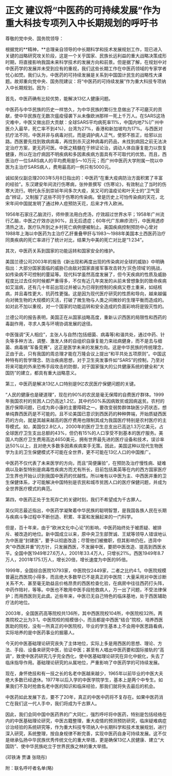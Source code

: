 # 正文 建议将“中医药的可持续发展”作为重大科技专项列入中长期规划的呼吁书

 尊敬的党中央、国务院领导：

 根据党的**精神，**总理亲自领导的中长期科学和技术发展规划工作，现已进入关键的战略研究攻关阶段，这是一个关乎国家、民族长远利益的重大战略决策成形时期，将直接影响我国未来科学技术的发展方向和前景。但是据了解，在规划中对中医药学的发展并未受到应有的重视，我们这些长期工作在中医药领域的专家学者忧心如焚。我们认为，中医药的可持续发展是关系到中国国计民生的战略性大课题。故郑重向党中央、国务院建议：将“中医药的可持续发展”作为重大科技专项纳入中长期规划。因为：

 首先，中医药确有比较优势，能解决13亿人健康问题。

 中医药与中华民族的历史一样悠久，为中华民族的繁衍生息做出了不可磨灭的贡献，使中华民族在无数次瘟疫侵袭下从未像欧洲那样一死上千万人。在SARS这场灾难中，中医又做出巨大贡献：全球SARS平均病死率11%，中国内地7%(广州中医介入最早，死亡率不到4%)，台湾为27%，香港和新加坡均为17%。与西医对抗疗法不同，中医并非与病毒对抗，而是调护病人正气，使邪不胜正，给邪以出路。西医要先找到致病病毒，再找到杀灭这种病毒的药品，未找到病因之前无法决定治疗方案，更无药可医。中医之精髓在于辨证论治，调动人体自康复能力以恢复健康，所以在治疗病因不明疾病和多因素疾病方面具有不可取代的优势。而且，西医治疗一位SARS病人的平均费用是5～10万元；而广州中医药大学附属一院以中医为主治疗SARS病人，费用最高的一例只有5000元。

 诚如吴仪副总理2003年5月8日指出的：中医药“在重大疫病防治方面积累了丰富的经验”。东汉建安年间流行伤寒病，张仲景撰写《伤寒论》，有效制止了当时的伤寒大流行。明代永乐到崇祯年间多次大疫，吴又可的温疫论和叶天士的“卫气营血”辨证，又制服了这些不同于伤寒的传染病。曾是历史上可怕传染病的天花，北宋年间中国就发明了通过种人痘预防天花，后来才传入欧洲。



 1956年石家庄乙脑流行，师仲景法用白虎汤，疗效超过世界水平；1958年广州流行乙脑，中医之疗效亦达90%，且无后遗症；60年代广东麻疹流行，中医用透疹清热之法，医疗队所到之乡村死亡病例便被制止。美国疾病控制预防中心曾对1988年上海以中医药为主治疗乙肝重叠甲肝与1983～1988年美国本土西医药治疗同类疾病的死亡率进行了统计对比，结果为中美的死亡对比是“1:234”。

 其次，中医药关系到国家的功能运转和国家安全的维护。

 美国兰德公司2003年的报告《新出现和再度出现的传染病对全球的威胁》中明确指出：大部分国家面临的威胁已由敌对国家直接军事攻击转为‘灰色领域’的挑战，如传染病不可控制的蔓延等。现代科学虽然高度发展了，但今天疾病的性质及威胁程度比过去任何时候都严重得多，不仅有近几年突发的从前未曾想象到的致命疾病如艾滋病，还有几十年前出现过并被认为已得到控制的疾病又卷土重来，如结核病，并且毒性更大、抗药性更强。这是因为现代医疗研究的性质和导向，越来越偏向对微生物的大规模的灭活，打破了微生物与人类之间微妙的生理平衡而造成的。如对此不加以重视，对一个国家的功能运转和安全造成的负面彩响将是毁灭性的。

 兰德公司的报告表明，美国正在从国家战略高度，重新认识西医的局限性和西药的毒副作用，寻求人类与环境协调发展的途径。

 中医强调“天人相应”，主张人与自然(包括细菌、病毒等)和谐共处，通过中药、针灸等多种方法，调整、激发人体的自组织自康复能力来祛病健身，而不是去与细菌、病毒搞“军备竞赛”，这正是医学未来的发展方向。这是中华民族的传统理念，正由于此，只有我国的周总理才能在万隆会议上提出“和平共处五项原则”。中国这种特有的哲学理念、防治疾病思想，对于卫生突发事件如“SARS”的控制，乃至对将来可能的外来恐怖手段攻击的防御，对于国家强大的公共健康系统的健全和“大国防”的建立，都具有重大战略意义。

 第三，中医药是解决13亿人口特别是9亿农民医疗保健问题的关键。

 “人民的健康也是硬道理”，现在约90%的农民是毫无保障的自费医疗群体。1999年我国农村的贫困人口仍高达1.2亿，其中约50%系因病致贫或因病返贫。农村的医疗保障问题，已成为奔小康的主要障碍之一。要改变弱势群体缺医少药状态，想单纯靠西医药是不可能的。且不论美国已意识到西医药的种种弊端，开始质疑西医药的方向，就是其越来越高的医疗费用也限制其成为我国医疗特别是农村医疗的主导模式。如，美国仅2.8亿人，2000年的医疗卫生总支出已高达1.3万亿美元，占全球医疗卫生支出总额的43%，但仍有15%的人口享受不到基本的医疗服务。美国人均医疗卫生费用高达4650美元，拥有世界最先进的医疗设备和技术，误诊率达50%以上，且对绝大多数多因素疾病束手无策。因此，美国这种以现代生物医学为主的卫生保健模式不可能在全世界，更不可能在13亿人口的中国推广。

 中医药不仅代表了未来医学的方向，而且“简便廉验”，在预防及治疗慢性病、疑难病以及新型特别是病毒性疾病方而尤有所长，目前包括美英等在内的西方国家医疗卫生界也开始认识到我国中医药的优越性。所以唯有以中医为主、中西医并重的卫生保健体系，才可能解决中国特别是农民和城市贫困人口的医疗保健问题，并成为全世界医疗模式的典范。

 第四，中医药正处于生死存亡的关键时刻，我们不希望成为千古罪人。

 吴仪同志最近指出，中医药学凝聚着中华民族的聪明智慧，是我国各族人民在长期与疾病斗争过程中不断创造、积累、丰富和发展起来的一门科学。

 但是，百十年来，由于“欧洲文化中心论”的影响，中医药始终处于被质疑、被排斥、被改造的地位。新中国成立以来，原中央卫生部贺诚、王斌等领导人错误地认为中医是“封建医”，要予以彻底改造；尽管他们被撤职，但其影响仍在。违背中央“中西医并重”的方针，只发展西医，不发展中医，要把中医改造、提高到西医水平。全国中医1949年27.6万人，2001年33.4万人，只增长21%。西医1949年8.7万人，2001年175.1万人，增长20倍，增长速度为中医的95倍。

 1999年，全国综合医院10793家，中医院仅2449家，二者之比约4:1。中医院规模普遍比西医院小得多，而且绝大多数早已不是真正的中医院：大量采用对中医诊断关系不大、甚至毫无助益且价格昂贵的西医检查化验，在病房中往往西药打头阵，中药作陪衬，等等。中医也不敢用中医手段抢救病人，万一出了问题，不受法律保护；而用西医则无此虞。近些年来，中医已无自己特色的临床基地，处于西医辅助疗法的地位。

 2003年，全国医药高等院校共136所，其中西医院校104所，中医院校32所。两类院校之比为3:1。中医院校的规模很小，而且都是中西医“结合”院校，培养西医医助的院校，没有一所真正的中医院校，毕业的学生基本上不会用中医思路看病，实际培养的是中医药事业的掘墓人。

 今天的中医基础理论研究丧失了主体地位，实际上多是用西医的思想、理论、方法、手段、设备来研究中医，验证中医；甚至有人唱出中医药要和国际接轨的“高调”，致使中医药研究几乎完全西化，使中医基础理论研究在异化中蜕化，失去了临床指导作用。基础理论研究的从属地位，严重影响了中医药学的可持续发展。

 现在，身怀绝技和有一技之长的名老中医越来越少，1965年以前毕业的中医大夫绝大多数已经退休。1977年以后入学的中医学院学生，基本上是两个中专生。如果我们不及时抢救名老中医的知识和临床经验，那我们就将失去最后的机会。

 中医药如此发展下去，要不了20年，真正的中医中药将不复存在。如果中医药消亡在我们这一代人手中，我们将成为千古罪人。

 因此，我们会同中国中医药界的广大同仁，强烈呼吁将中医药，特别是包括经络在内的中医基础理论研究，中医古籍整理，重大疫情的预测预防研究，临床疑难病症诊治经验的系统研究等，作为重大科技专项纳入中长期科学和技术发展规划，进行深入研究，系统整理，按自身规律不断完善，实现中医药自身可持续发展。这不仅是继承弘扬中华民族优秀传统文化的重大举措，更是确保13亿人民健康、建立“大国防”、使中华民族屹立于世界民族之林的重大举措。

 (邓铁涛 贾谦 张晓彤)

 附：联名呼吁者名单(略)
